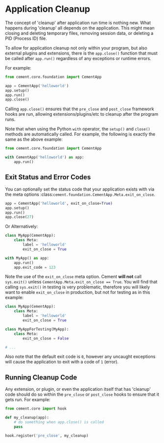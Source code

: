 Application Cleanup
==============================================================================

The concept of 'cleanup' after application run time is nothing new.  What
happens during 'cleanup' all depends on the application.  This might mean
closing and deleting temporary files, removing session data, or deleting a PID
(Process ID) file.

To allow for application cleanup not only within your program, but also
external plugins and extensions, there is the `app.close()` function that must
be called after `app.run()` regardless of any exceptions or runtime errors.

For example:

```python
from cement.core.foundation import CementApp

app = CementApp('helloworld')
app.setup()
app.run()
app.close()
```

Calling `app.close()` ensures that the `pre_close` and `post_close` framework
hooks are run, allowing extensions/plugins/etc to cleanup after the program
runs.

Note that when using the Python `with` operator, the `setup()` and `close()`
methods are automatically called.  For example, the following is exactly the
same as the above example:

```python
from cement.core.foundation import CementApp

with CementApp('helloworld') as app:
    app.run()
```

Exit Status and Error Codes
------------------------------------------------------------------------------

You can optionally set the status code that your application exists with via
the meta options :class:`cement.foundation.CementApp.Meta.exit_on_close`.

```python
app = CementApp('helloworld', exit_on_close=True)
app.setup()
app.run()
app.close(27)
```

Or Alternatively:

```python
class MyApp(CementApp):
    class Meta:
        label = 'helloworld'
        exit_on_close = True

with MyApp() as app:
    app.run()
    app.exit_code = 123
```


Note the use of the `exit_on_close` meta option.  Cement **will not** call
`sys.exit()` unless `CementApp.Meta.exit_on_close == True`.  You will find
that calling `sys.exit()` in testing is very problematic, therefore you will
likely want to enable `exit_on_close` in production, but not for testing as in
this example:

```python
class MyApp(CementApp):
    class Meta:
        label = 'helloworld'
        exit_on_close = True

class MyAppForTesting(MyApp):
    class Meta:
        exit_on_close = False

# ...
```

Also note that the default exit code is `0`, however any uncaught
exceptions will cause the application to exit with a code of `1`
(error).


Running Cleanup Code
------------------------------------------------------------------------------

Any extension, or plugin, or even the application itself that has 'cleanup'
code should do so within the `pre_close` or `post_close` hooks to ensure that
it gets run.  For example:

```python
from cement.core import hook

def my_cleanup(app):
    # do something when app.close() is called
    pass

hook.register('pre_close', my_cleanup)
```
